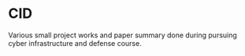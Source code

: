 # CID
Various small project works and paper summary done during pursuing cyber infrastructure and defense course.
